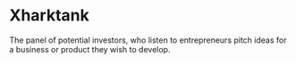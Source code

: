 # Xharktank
The panel of potential investors, who listen to entrepreneurs pitch ideas for a business or product they wish to develop.
